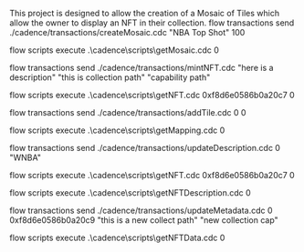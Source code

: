 This project is designed to allow the creation of a Mosaic of Tiles which allow the owner to display an NFT in their collection.
flow transactions send ./cadence/transactions/createMosaic.cdc "NBA Top Shot" 100

flow scripts execute .\cadence\scripts\getMosaic.cdc 0

flow transactions send ./cadence/transactions/mintNFT.cdc "here is a description" "this is collection path" "capability path"

flow scripts execute .\cadence\scripts\getNFT.cdc 0xf8d6e0586b0a20c7 0

flow transactions send ./cadence/transactions/addTile.cdc 0 0

flow scripts execute .\cadence\scripts\getMapping.cdc 0

flow transactions send ./cadence/transactions/updateDescription.cdc 0 "WNBA"

flow scripts execute .\cadence\scripts\getNFT.cdc 0xf8d6e0586b0a20c7 0

flow scripts execute .\cadence\scripts\getNFTDescription.cdc 0

flow transactions send ./cadence/transactions/updateMetadata.cdc 0 0xf8d6e0586b0a20c9 "this is a new collect path" "new collection cap"

flow scripts execute .\cadence\scripts\getNFTData.cdc 0
